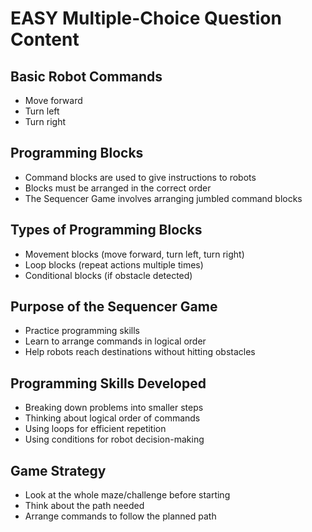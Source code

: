 # EASY Multiple-Choice Question Content

## Basic Robot Commands
- Move forward
- Turn left
- Turn right

## Programming Blocks
- Command blocks are used to give instructions to robots
- Blocks must be arranged in the correct order
- The Sequencer Game involves arranging jumbled command blocks

## Types of Programming Blocks
- Movement blocks (move forward, turn left, turn right)
- Loop blocks (repeat actions multiple times)
- Conditional blocks (if obstacle detected)

## Purpose of the Sequencer Game
- Practice programming skills
- Learn to arrange commands in logical order
- Help robots reach destinations without hitting obstacles

## Programming Skills Developed
- Breaking down problems into smaller steps
- Thinking about logical order of commands
- Using loops for efficient repetition
- Using conditions for robot decision-making

## Game Strategy
- Look at the whole maze/challenge before starting
- Think about the path needed
- Arrange commands to follow the planned path